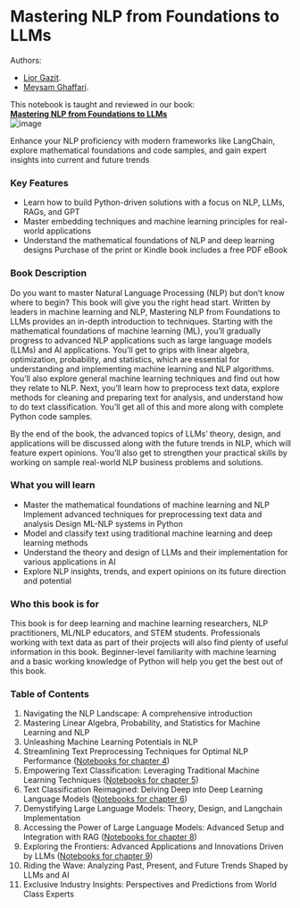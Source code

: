 # Mastering NLP from Foundations to LLMs
Authors:  
 - [Lior Gazit](https://www.linkedin.com/in/liorgazit).  
 - [Meysam Ghaffari](https://www.linkedin.com/in/meysam-ghaffari-ph-d-a2553088/).  

This notebook is taught and reviewed in our book:  
**[Mastering NLP from Foundations to LLMs](https://www.amazon.com/dp/1804619183)**  
![image](https://github.com/PacktPublishing/Mastering-NLP-from-Foundations-to-LLMs/assets/25872732/2961b96a-bac6-4665-9114-a51f3c8660ac)

Enhance your NLP proficiency with modern frameworks like LangChain, explore mathematical foundations and code samples, and gain expert insights into current and future trends

### Key Features
* Learn how to build Python-driven solutions with a focus on NLP, LLMs, RAGs, and GPT
* Master embedding techniques and machine learning principles for real-world applications
* Understand the mathematical foundations of NLP and deep learning designs
Purchase of the print or Kindle book includes a free PDF eBook

### Book Description
Do you want to master Natural Language Processing (NLP) but don’t know where to begin? This book will give you the right head start. Written by leaders in machine learning and NLP, Mastering NLP from Foundations to LLMs provides an in-depth introduction to techniques. Starting with the mathematical foundations of machine learning (ML), you’ll gradually progress to advanced NLP applications such as large language models (LLMs) and AI applications. You’ll get to grips with linear algebra, optimization, probability, and statistics, which are essential for understanding and implementing machine learning and NLP algorithms. You’ll also explore general machine learning techniques and find out how they relate to NLP. Next, you’ll learn how to preprocess text data, explore methods for cleaning and preparing text for analysis, and understand how to do text classification. You’ll get all of this and more along with complete Python code samples.

By the end of the book, the advanced topics of LLMs’ theory, design, and applications will be discussed along with the future trends in NLP, which will feature expert opinions. You’ll also get to strengthen your practical skills by working on sample real-world NLP business problems and solutions.

### What you will learn
* Master the mathematical foundations of machine learning and NLP Implement advanced techniques for preprocessing text data and analysis Design ML-NLP systems in Python
* Model and classify text using traditional machine learning and deep learning methods
* Understand the theory and design of LLMs and their implementation for various applications in AI
* Explore NLP insights, trends, and expert opinions on its future direction and potential

### Who this book is for
This book is for deep learning and machine learning researchers, NLP practitioners, ML/NLP educators, and STEM students. Professionals working with text data as part of their projects will also find plenty of useful information in this book. Beginner-level familiarity with machine learning and a basic working knowledge of Python will help you get the best out of this book.

### Table of Contents
1. Navigating the NLP Landscape: A comprehensive introduction
1. Mastering Linear Algebra, Probability, and Statistics for Machine Learning and NLP
1. Unleashing Machine Learning Potentials in NLP
1. Streamlining Text Preprocessing Techniques for Optimal NLP Performance ([Notebooks for chapter 4](https://github.com/PacktPublishing/Mastering-NLP-from-Foundations-to-LLMs/tree/main/Chapter4_notebooks))  
1. Empowering Text Classification: Leveraging Traditional Machine Learning Techniques ([Notebooks for chapter 5](https://github.com/PacktPublishing/Mastering-NLP-from-Foundations-to-LLMs/tree/main/Chapter5_notebooks))  
1. Text Classification Reimagined: Delving Deep into Deep Learning Language Models ([Notebooks for chapter 6](https://github.com/PacktPublishing/Mastering-NLP-from-Foundations-to-LLMs/tree/main/Chapter6_notebooks))  
1. Demystifying Large Language Models: Theory, Design, and Langchain Implementation
1. Accessing the Power of Large Language Models: Advanced Setup and Integration with RAG ([Notebooks for chapter 8](https://github.com/PacktPublishing/Mastering-NLP-from-Foundations-to-LLMs/tree/main/Chapter8_notebooks))  
1. Exploring the Frontiers: Advanced Applications and Innovations Driven by LLMs ([Notebooks for chapter 9](https://github.com/PacktPublishing/Mastering-NLP-from-Foundations-to-LLMs/tree/main/Chapter9_notebooks))  
1. Riding the Wave: Analyzing Past, Present, and Future Trends Shaped by LLMs and AI
1. Exclusive Industry Insights: Perspectives and Predictions from World Class Experts

